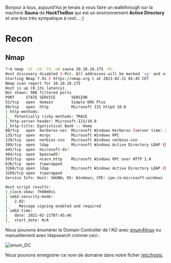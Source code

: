 Bonjour à tous, aujourd'hui je tenais à vous faire un walkthrough sur la machine **Sauna** de **HackTheBox** qui est un environnement **Active Directory** et une box très sympatique à root... ;)

# Recon

## Nmap

```bash
└─$ nmap -sC -sV -T4 -oA sauna 10.10.10.175 -Pn
Host discovery disabled (-Pn). All addresses will be marked 'up' and scan times will be slower.
Starting Nmap 7.91 ( https://nmap.org ) at 2021-02-21 01:45 CET
Nmap scan report for 10.10.10.175
Host is up (0.13s latency).
Not shown: 988 filtered ports
PORT     STATE SERVICE       VERSION
53/tcp   open  domain        Simple DNS Plus
80/tcp   open  http          Microsoft IIS httpd 10.0
| http-methods: 
|_  Potentially risky methods: TRACE
|_http-server-header: Microsoft-IIS/10.0
|_http-title: Egotistical Bank :: Home
88/tcp   open  kerberos-sec  Microsoft Windows Kerberos (server time: 2021-02-21 07:45:37Z)
135/tcp  open  msrpc         Microsoft Windows RPC
139/tcp  open  netbios-ssn   Microsoft Windows netbios-ssn
389/tcp  open  ldap          Microsoft Windows Active Directory LDAP (Domain: EGOTISTICAL-BANK.LOCAL0., Site: Default-First-Site-Name)
445/tcp  open  microsoft-ds?
464/tcp  open  kpasswd5?
593/tcp  open  ncacn_http    Microsoft Windows RPC over HTTP 1.0
636/tcp  open  tcpwrapped
3268/tcp open  ldap          Microsoft Windows Active Directory LDAP (Domain: EGOTISTICAL-BANK.LOCAL0., Site: Default-First-Site-Name)
3269/tcp open  tcpwrapped
Service Info: Host: SAUNA; OS: Windows; CPE: cpe:/o:microsoft:windows

Host script results:
|_clock-skew: 7h00m01s
| smb2-security-mode: 
|   2.02: 
|_    Message signing enabled and required
| smb2-time: 
|   date: 2021-02-21T07:45:46
|_  start_date: N/A
```

Nous pouvons énumérer le Domain Controller de l'AD avec [enum4linux](https://github.com/CiscoCXSecurity/enum4linux) ou manuellement avec ldapsearch comme ceci :

![enum_DC](https://i.imgur.com/RQKXEQs.png)

Nous pouvons enregistrer ce nom de domaine dans notre ficher [/etc/hosts](https://www.configserverfirewall.com/ubuntu-linux/hosts-file/).

